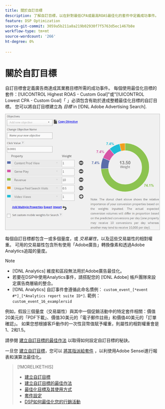 ```yaml
---
title: 關於自訂目標
description: 了解自訂目標，以在針對最低CPA或最高ROAS最佳化的套件中定義成功事件。
feature: DSP Optimization
source-git-commit: 3059a5b211a8a219b02930f7f5763d5ec1467b8e
workflow-type: tm+mt
source-wordcount: '266'
ht-degree: 0%

---
```


# 關於自訂目標

自訂目標會定義廣告商達成其業務目標所需的成功事件。 每個使用最佳化目標的套件：[!UICONTROL Highest ROAS - Custom Goal]&quot;或&quot;[!UICONTROL Lowest CPA - Custom Goal]「 」必須包含有助於達成整體最佳化目標的自訂目標。 您可以將自訂目標建立為 *目標* in [!DNL Adobe Advertising Search].

![自訂目標](/help/dsp/assets/objective-goals.png)

每個自訂目標都包含一或多個量度，或 *交易屬性*，以及這些交易屬性的相對權重。 可用的交易屬性包含所有使用「Adobe廣告」轉換像素和透過Adobe Analytics追蹤的量度。

>[!NOTE]
>
>* [!DNL Analytics] 維度和區段無法用於Adobe廣告最佳化。
>* 若要在DSP中使用Analytics事件，請搭配您的 [!DNL Adobe] 帳戶團隊來設定廣告商層級的整合。
>* [!DNL Analytics] 自訂事件會遵循此命名慣例： `custom_event_[*event #*]_[*Analytics report suite ID*]`. 範例： `custom_event_16_examplersid`


例如，假設三個量度（交易屬性）與其中一個促銷活動中的特定套件相關：價值20美元的「PDF下載」、價值30美元的「電子郵件註冊」和價值40美元的「訂單確認」。 如果您想根據客戶動作的一次性貨幣值賦予權重，則屬性的相對權重會是1、2和1.5。

請參閱 [建立自訂目標的最佳作法](custom-goal-best-practices.md) 以取得如何設定自訂目標的秘訣。

一旦您 [建立自訂目標](custom-goal-create.md)，您可以 [將其指派給套件](/help/dsp/campaign-management/packages/package-settings.md) ，以利使用Adobe Sensei進行報表和演算法最佳化。

>[!MORELIKETHIS]
>
>* [建立自訂目標](custom-goal-create.md)
>* [建立自訂目標的最佳作法](custom-goal-best-practices.md)
>* [最佳化目標及其使用方式](optimization-goals.md)
>* [套件設定](/help/dsp/campaign-management/packages/package-settings.md)
> * [DSP如何最佳化您的行銷活動](optimization-how-dsp-optimizes-campaigns.md)

